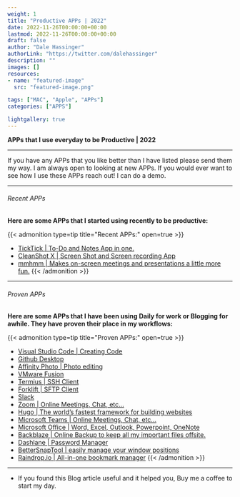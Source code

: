 ```yaml
---
weight: 1
title: "Productive APPs | 2022"
date: 2022-11-26T00:00:00+00:00
lastmod: 2022-11-26T00:00:00+00:00
draft: false
author: "Dale Hassinger"
authorLink: "https://twitter.com/dalehassinger"
description: ""
images: []
resources:
- name: "featured-image"
  src: "featured-image.png"

tags: ["MAC", "Apple", "APPs"]
categories: ["APPS"]

lightgallery: true
---
```


**APPs that I use everyday to be Productive | 2022**

---

<!--more-->

If you have any APPs that you like better than I have listed please send them my way. I am always open to looking at new APPs. If you would ever want to see how I use these APPs reach out! I can do a demo.

---

###### Recent APPs

**Here are some APPs that I started using recently to be productive:**  

{{< admonition type=tip title="Recent APPs:" open=true >}}
* [TickTick | To-Do and Notes App in one.](https://ticktick.com)
* [CleanShot X | Screen Shot and Screen recording App](https://cleanshot.com/)
* [mmhmm | Makes on-screen meetings and presentations a little more fun.](https://www.mmhmm.app)
{{< /admonition >}}

---

###### Proven APPs

**Here are some APPs that I have been using Daily for work or Blogging for awhile. They have proven their place in my workflows:**

{{< admonition type=tip title="Proven APPs:" open=true >}}
* [Visual Studio Code | Creating Code](https://code.visualstudio.com/)
* [Github Desktop](https://docs.github.com/en/get-started/using-github/github-desktop)
* [Affinity Photo | Photo editing](https://affinity.serif.com/en-us/photo/)
* [VMware Fusion](https://www.vmware.com/products/fusion.html)
* [Termius | SSH Client](https://termius.com/)
* [Forklift | SFTP Client](https://binarynights.com/)
* [Slack](https://slack.com/)
* [Zoom | Online Meetings, Chat, etc...](https://zoom.us/)
* [Hugo | The world’s fastest framework for building websites](https://gohugo.io/)
* [Microsoft Teams | Online Meetings, Chat, etc...](https://www.microsoft.com)
* [Microsoft Office | Word, Excel, Outlook, Powerpoint, OneNote](https://www.microsoft.com)
* [Backblaze | Online Backup to keep all my important files offsite.](https://www.backblaze.com/)
* [Dashlane | Password Manager](https://www.dashlane.com/)
* [BetterSnapTool | easily manage your window positions](https://folivora.ai/bettersnaptool)
* [Raindrop.io | All-in-one bookmark manager](https://raindrop.io)
{{< /admonition >}}

---

* If you found this Blog article useful and it helped you, Buy me a coffee to start my day.  

<center>
<script type="text/javascript" src="https://cdnjs.buymeacoffee.com/1.0.0/button.prod.min.js" data-name="bmc-button" data-slug="dalehassinger" data-color="#FFDD00" data-emoji=""  data-font="Cookie" data-text="Buy me a coffee" data-outline-color="#000000" data-font-color="#000000" data-coffee-color="#ffffff" ></script>
</center>

